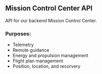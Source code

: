 ## Mission Control Center API

API for our backend Mission Control Center.

### Purposes:

- Telemetry
- Remote guidance
- Energy and propulsion management
- Flight plan management
- Position, location, and recorvery